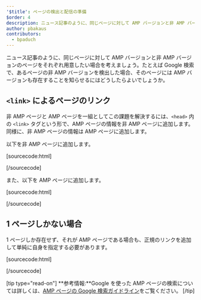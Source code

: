 ```yaml
---
'$title': ページの検出と配信の準備
$order: 4
description: ニュース記事のように、同じページに対して AMP バージョンと非 AMP バージョンのページをそれぞれ用意したい場合を考えましょう。たておば、Google 検索 ...
author: pbakaus
contributors:
  - bpaduch
---
```


ニュース記事のように、同じページに対して AMP バージョンと非 AMP バージョンのページをそれぞれ用意したい場合を考えましょう。たとえば Google 検索で、あるページの非 AMP バージョンを検出した場合、そのページには AMP バージョンも存在することを知らせるにはどうしたらよいでしょうか。

## `<link>` によるページのリンク

非 AMP ページと AMP ページを一組としてこの課題を解決するには、`<head>` 内の `<link>` タグという形で、AMP ページの情報を非 AMP ページに追加します。同様に、非 AMP ページの情報は AMP ページに追加します。

以下を非 AMP ページに追加します。

[sourcecode:html]

<link rel="amphtml" href="https://www.example.com/url/to/amp/document.html">
[/sourcecode]

また、以下を AMP ページに追加します。

[sourcecode:html]

<link rel="canonical" href="https://www.example.com/url/to/full/document.html">
[/sourcecode]

## 1 ページしかない場合

1 ページしか存在せず、それが AMP ページである場合も、正規のリンクを追加して単純に自身を指定する必要があります。

[sourcecode:html]

<link rel="canonical" href="https://www.example.com/url/to/amp/document.html">
[/sourcecode]

[tip type="read-on"] **参考情報:**Google を使った AMP ページの検索については詳しくは、[AMP ページの Google 検索ガイドライン](https://support.google.com/webmasters/answer/6340290)をご覧ください。 [/tip]
